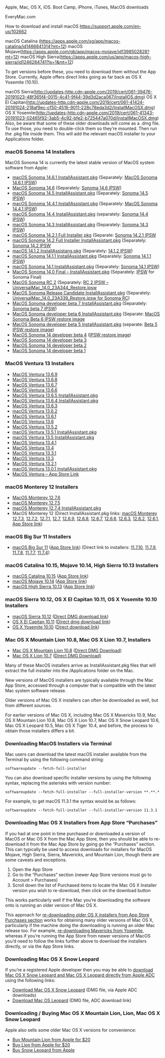Apple, Mac, OS X, iOS.
Boot Camp, iPhone, iTunes, MacOS downloads



EveryMac.com

How to download and install macOS
https://support.apple.com/en-us/102662

macOS Catalina (https://apps.apple.com/sg/app/macos-catalina/id1466841314?mt=12)
macOS Mojave(https://apps.apple.com/gb/app/macos-mojave/id1398502828?mt=12)
macOS High Sierra(https://apps.apple.com/us/app/macos-high-sierra/id1246284741?ls=1&mt=12)

To get versions before these, you need to download them without the App Store. Currently, Apple offers direct links going as far back as OS X Yosemite (10.10). 


macOS Sierra(http://updates-http.cdn-apple.com/2019/cert/061-39476-20191023-48f365f4-0015-4c41-9f44-39d3d2aca067/InstallOS.dmg)
OS X El Capitan(http://updates-http.cdn-apple.com/2019/cert/061-41424-20191024-218af9ec-cf50-4516-9011-228c78eda3d2/InstallMacOSX.dmg)
OS X Yosemite(http://updates-http.cdn-apple.com/2019/cert/061-41343-20191023-02465f92-3ab5-4c92-bfe2-b725447a070d/InstallMacOSX.dmg)
Also, be aware that some of these older downloads will come as a .dmg file. To use those, you need to double-click them so they’re mounted. Then run the .pkg file inside them. This will add the relevant macOS installer to your Applications folder.



### macOS Sonoma 14 Installers

MacOS Sonoma 14 is currently the latest stable version of MacOS system software from Apple:

- [macOS Sonoma 14.6.1 InstallAssistant.pkg](https://swcdn.apple.com/content/downloads/30/63/062-58676-A_ECWQ492BNE/hrlydsxfk837el7k95venauqmn8ruizw3e/InstallAssistant.pkg) (Separately: [MacOS Sonoma 14.6.1 IPSW](https://updates.cdn-apple.com/2024SummerFCS/fullrestores/062-52859/932E0A8F-6644-4759-82DA-F8FA8DEA806A/UniversalMac_14.6.1_23G93_Restore.ipsw))
- [MacOS Sonoma 14.6](https://swcdn.apple.com/content/downloads/00/11/052-69919-A_USBF3SRH1R/doynj295laqw3fo9i3fmhlljb0prsmzw0y/InstallAssistant.pkg) (Separately: [Sonoma 14.6 IPSW](https://updates.cdn-apple.com/2024SummerFCS/fullrestores/052-69922/F5DA2B64-25EB-4370-9E89-FA5689859796/UniversalMac_14.6_23G80_Restore.ipsw))
- [macOS Sonoma 14.5 InstallAssistant.pkg](https://swcdn.apple.com/content/downloads/32/06/062-01946-A_0PEP7JHIWA/1pfs4xh22555dj51fkep7w06s4eiezh21p/InstallAssistant.pkg) (Separately: [Sonoma 14.5 IPSW](https://updates.cdn-apple.com/2024SpringFCS/fullrestores/062-01897/C874907B-9F82-4109-87EB-6B3C9BF1507D/UniversalMac_14.5_23F79_Restore.ipsw))
- [macOS Sonoma 14.4.1 InstallAssistant.pkg](https://swcdn.apple.com/content/downloads/04/13/052-77516-A_4P7VY083DT/83qy3989rsnylxagdmim3owwjdtc33zfe4/InstallAssistant.pkg) (Separately: [MacOS Sonoma 14.4.1 IPSW](https://updates.cdn-apple.com/2024WinterFCS/fullrestores/052-77579/4569734E-120C-4F31-AD08-FC1FF825D059/UniversalMac_14.4.1_23E224_Restore.ipsw))
- [macOS Sonoma 14.4 InstallAssistant.pkg](https://swcdn.apple.com/content/downloads/47/20/052-62010-A_IGTQLDJJXD/vu00gjm2kgj82xrpy4z05zgy1hm2e7in1x/InstallAssistant.pkg) (separately: [Sonoma 14.4 IPSW](https://updates.cdn-apple.com/2024WinterFCS/fullrestores/052-61990/47F0DD06-1106-4F2E-9CD6-AE6B361A0EC6/UniversalMac_14.4_23E214_Restore.ipsw))
- [macOS Sonoma 14.3 InstallAssistant.pkg](https://swcdn.apple.com/content/downloads/62/31/042-78233-A_YIMC5ZQM8T/yj7iay56cmvc2cux0qm55lfweb2u90euyo/InstallAssistant.pkg) (Separately: [Sonoma 14.3 IPSW](https://updates.cdn-apple.com/2024WinterFCS/fullrestores/042-78241/B45074EB-2891-4C05-BCA4-7463F3AC0982/UniversalMac_14.3_23D56_Restore.ipsw))
- [macOS Sonoma 14.2.1 Full Installer pkg](https://swcdn.apple.com/content/downloads/39/23/052-23678-A_2JAGYPGKOM/fq683g64jk3tshaz6rhwhgnlzkzhs1zuae/InstallAssistant.pkg) (Separate: [Sonoma 14.2.1 IPSW](https://updates.cdn-apple.com/2023FallFCS/fullrestores/052-22662/ECE59A41-DACC-4CA5-AB23-FDED1A4567DE/UniversalMac_14.2.1_23C71_Restore.ipsw)
- [macOS Sonoma 14.2 Full Installer InstallAssistant.pkg](https://swcdn.apple.com/content/downloads/06/08/052-15153-A_5BOHEN3J7Q/rwngifv0u210b0ch36rb5cqp797ys9qbul/InstallAssistant.pkg) (Separately: [Sonoma 14.2 IPSW](https://updates.cdn-apple.com/2023FallFCS/fullrestores/052-15117/DC2EE605-ABF3-41AE-9652-D137A8AA5907/UniversalMac_14.2_23C64_Restore.ipsw)
- [macOS 14.1.2 InstallAssistang.pkg](https://swcdn.apple.com/content/downloads/24/37/052-09398-A_DIKZGBNOM0/y4rz9dued01dtyl65nxqgd08wj2ar5cr6v/InstallAssistant.pkg) (Separately: [14.1.2 IPSW](https://updates.cdn-apple.com/2023FallFCS/fullrestores/052-09443/E8752548-0B80-480C-9FB4-67246672C1B5/UniversalMac_14.1.2_23B92_Restore.ipsw))
- [macOS Sonoma 14.1.1 InstallAssistant.pkg](http://swcdn.apple.com/content/downloads/60/20/042-89627-A_RWU23DC18G/pbu61ypeudiyidrdq5mpbj0yqmtxcqyjkd/InstallAssistant.pkg) (Separately: [Sonoma 14.1.1 IPSW](https://updates.cdn-apple.com/2023FallFCS/fullrestores/042-89681/55BD14DB-5535-4203-9359-E2C070E43FBE/UniversalMac_14.1.1_23B81_Restore.ipsw))
- [macOS Sonoma 14.1 InstallAssistant.pkg](https://swcdn.apple.com/content/downloads/39/32/042-86434-A_HKAQU4T2OA/y8aibplm2qgy1ce8ux8fxy1efgsbvprgp2/InstallAssistant.pkg) (Separately: [Sonoma 14.1 IPSW](https://updates.cdn-apple.com/2023FallFCS/fullrestores/042-86430/DBE44960-58A6-4715-948B-D64F33F769BD/UniversalMac_14.1_23B74_Restore.ipsw))
- [MacOS Sonoma 14.0 Final – InstallAssistant.pkg](https://swcdn.apple.com/content/downloads/26/09/042-58988-A_114Q05ZS90/yudaal746aeavnzu5qdhk26uhlphm3r79u/InstallAssistant.pkg) (Separately: [IPSW](https://updates.cdn-apple.com/2023FallFCS/fullrestores/042-54934/0E101AD6-3117-4B63-9BF1-143B6DB9270A/UniversalMac_14.0_23A344_Restore.ipsw) for Sonoma Final)
- [MacOS Sonoma RC 2](https://swcdn.apple.com/content/downloads/26/09/042-58988-A_114Q05ZS90/yudaal746aeavnzu5qdhk26uhlphm3r79u/InstallAssistant.pkg) (Separately: [RC 2 IPSW – UniversalMac_14.0_23A344_Restore.ipsw](https://updates.cdn-apple.com/2023FallFCS/fullrestores/042-54934/0E101AD6-3117-4B63-9BF1-143B6DB9270A/UniversalMac_14.0_23A344_Restore.ipsw)
- [MacOS Sonoma Release Candidate InstallAssistant.pkg](https://osxdaily.com/where-download-macos-installers/#) (Separately: [UniversalMac_14.0_23A339_Restore.ipsw for Sonoma RC](https://updates.cdn-apple.com/2023FallFCS/fullrestores/002-81996/596571C1-9856-4BB3-B5BF-B5A48F4B406E/UniversalMac_14.0_23A339_Restore.ipsw))
- [MacOS Sonoma developer beta 7 InstallAssistant.pkg](https://swcdn.apple.com/content/downloads/14/54/042-41491-A_WCZEM7L2US/b5eeeylcnmf82ycto51pvy0klcyzd02on8/InstallAssistant.pkg) (Separately: [Sonoma beta 7 IPSW](https://updates.cdn-apple.com/2023SummerSeed/fullrestores/042-41500/D1789AEF-013B-4112-8A1E-401589023267/UniversalMac_14.0_23A5337a_Restore.ipsw))
- [MacOS Sonoma developer beta 6 InstallAssistant.pkg](https://swcdn.apple.com/content/downloads/44/25/042-37835-A_BEAOB8L7HU/1qzvpcz2hplmg557cci42sr49egqus76v1/InstallAssistant.pkg) (Separate: [MacOS Sonoma Beta 6 IPSW restore image](https://updates.cdn-apple.com/2023SummerSeed/fullrestores/042-37824/AA6B32A0-3C2C-4BEB-95A1-64E601934330/UniversalMac_14.0_23A5328b_Restore.ipsw)
- [MacOS Sonoma developer beta 5 InstallAssistant.pkg](https://swcdn.apple.com/content/downloads/26/36/042-27162-A_4GKRLRWELJ/qyzyo86g692wlsewkyclfk686op47kuq5c/InstallAssistant.pkg) (separate: [Beta 5 IPSW restore image](https://updates.cdn-apple.com/2023SummerSeed/fullrestores/042-27168/7E046825-8EBA-4AAE-8ECC-DDD51B9306D2/UniversalMac_14.0_23A5312d_Restore.ipsw))
- [MacOS Sonoma 14 developer beta 4](https://osxdaily.com/where-download-macos-installers/#https://swcdn.apple.com/content/downloads/25/58/042-06331-A_J3SK37ZPVW/a6x4qllf9rcgs2phc7mjyo6v1bpqb87anf/InstallAssistant.pkg) ([IPSW restore image](https://updates.cdn-apple.com/2023SummerSeed/fullrestores/042-16919/B9F6937B-F5CA-40BD-88DB-370E955F136D/UniversalMac_14.0_23A5301g_Restore.ipsw))
- [MacOS Sonoma 14 developer beta 3](https://swcdn.apple.com/content/downloads/25/58/042-06331-A_J3SK37ZPVW/a6x4qllf9rcgs2phc7mjyo6v1bpqb87anf/InstallAssistant.pkg)
- [MacOS Sonoma 14 developer beta 2](https://swcdn.apple.com/content/downloads/02/02/032-95852-A_JX472QYN2N/0q2do64a61pmgv1u8j0l3ddyfrods0yvdo/InstallAssistant.pkg)
- [MacOS Sonoma 14 developer beta 1](https://swcdn.apple.com/content/downloads/23/44/032-94352-A_DB05J15QWT/4x91v0yzolyiat5cat76ieu0h78aeu3d03/InstallAssistant.pkg)

### MacOS Ventura 13 Installers

- [MacOS Ventura 13.6.9](https://swcdn.apple.com/content/downloads/23/21/062-53088-A_SXVN6EY7CJ/96ie8x4gai9mlggf0o39r2hsfnqr4jgesv/InstallAssistant.pkg)
- [MacOS Ventura 13.6.8](https://swcdn.apple.com/content/downloads/28/04/062-39980-A_E2QPJBGQ4F/bg46pvbieyqap91k8idx3anrem2ip80bcq/InstallAssistant.pkg)
- [MacOS Ventura 13.6.7](https://swcdn.apple.com/content/downloads/46/31/052-96247-A_MLN9N00Y8W/dmml3up52hrsb01krjtczmdhexiruv1b5m/InstallAssistant.pkg)
- [MacOS Ventura 13.6.6](https://swcdn.apple.com/content/downloads/39/23/052-64249-A_9F709WX21B/y8u836xffflrewihfvnacmy3p4v8rm3w57/InstallAssistant.pkg)
- [MacOS Ventura 13.6.5 InstallAssistant.pkg](https://swcdn.apple.com/content/downloads/47/20/052-62010-A_IGTQLDJJXD/vu00gjm2kgj82xrpy4z05zgy1hm2e7in1x/InstallAssistant.pkg)
- [MacOS Ventura 13.6.4 InstallAssistant.pkg](https://swcdn.apple.com/content/downloads/07/61/052-14644-A_IIVDKGU43X/y154jpzssylcv23nftb0f8jiyn10n7v226/InstallAssistant.pkg)
- [MacOS Ventura 13.6.3](https://swcdn.apple.com/content/downloads/32/13/052-33049-A_UX3Z28TPLL/702vi772ckrytq1r67eli9zrgsu8jxxoqw/InstallAssistant.pkg)
- [macOS Ventura 13.6.2](https://swcdn.apple.com/content/downloads/00/25/042-95459-A_I40VT0W5FS/dvaac3ju5xee045eyi3ikm3h2nknm930is/InstallAssistant.pkg)
- [MacOS Ventura 13.6.1](https://swcdn.apple.com/content/downloads/14/43/042-82952-A_GEJ3YDGEVG/cxed0qvmvtdvuix3xskr6zz1o4nc8fwry0/InstallAssistant.pkg)
- [MacOS Ventura 13.6](http://swcdn.apple.com/content/downloads/28/01/042-55926-A_7GZJNO2M4I/asqcyheggme9rflzb3z3pr6vbp0gxyk2eh/InstallAssistant.pkg)
- [MacOS Ventura 13.5.2](https://swcdn.apple.com/content/downloads/13/14/042-43677-A_H6GWAAJ2G9/6yl1pnz2f3m5sg2b4gpic7vz2i1s1n9n23/InstallAssistant.pkg)
- [macOS Ventura 13.5.1 InstallAssistant.pkg](http://swcdn.apple.com/content/downloads/25/45/042-25643-A_KS23W0LI3U/f93qd41yyv7b4a4jmubqoiq89ldcpl6bbp/InstallAssistant.pkg)
- [macOS Ventura 13.5 InstallAssistant.pkg](https://swcdn.apple.com/content/downloads/01/07/032-69593-A_15V577BH7O/fau3wbhcg9pmo81cgkb2qjp0gfbp1jxu26/InstallAssistant.pkg)
- [MacOS Ventura 13.4.1](https://swcdn.apple.com/content/downloads/36/06/042-01917-A_B57IOY75IU/oocuh8ap7y8l8vhu6ria5aqk7edd262orj/InstallAssistant.pkg)
- [MacOS Ventura 13.4](https://swcdn.apple.com/content/downloads/63/49/032-84910-A_3SSTBN1HDA/h89vitwfbzt54jcbwpfwkmrn12smedicny/InstallAssistant.pkg)
- [MacOS Ventura 13.3.1](https://swcdn.apple.com/content/downloads/37/35/032-66588-A_P5QIYDIIZL/kkuzd39hnskjm12vimzblklo3drb3majbf/InstallAssistant.pkg)
- [MacOS Ventura 13.3](https://swcdn.apple.com/content/downloads/37/35/032-66588-A_P5QIYDIIZL/kkuzd39hnskjm12vimzblklo3drb3majbf/InstallAssistant.pkg#)
- [MacOS Ventura 13.2.1](https://swcdn.apple.com/content/downloads/26/15/032-48342-A_OG2YEE7OSX/8sd3qpy79cimb7cjiy47cytps0gm7m0z5l/InstallAssistant.pkg)
- [macOS Ventura 13.0.1 InstallAssistant.pkg](https://swcdn.apple.com/content/downloads/45/03/012-93766-A_BKGVNEJYP3/ogzz9pg17x6lk7uvi0jgqjz843ncr7857a/InstallAssistant.pkg)
- [MacOS Ventura – App Store Link](https://apps.apple.com/us/app/macos-ventura/id1638787999?mt=12)

### macOS Monterey 12 Installers

- [MacOS Monterey 12.7.6](https://swcdn.apple.com/content/downloads/34/21/062-40406-A_GZQ27OUQER/ggclib72ow1omcvfexvp84bc9x5ei5tyqu/InstallAssistant.pkg)
- [macOS Monterey 12.7.5](https://swcdn.apple.com/content/downloads/02/18/052-96238-A_V534Q7DYXO/lj721dkb4wvu0l3ucuhqfjk7i5uwq1s8tz/InstallAssistant.pkg)
- [macOS Monterey 12.7.4 InstallAssistant.pkg](https://swcdn.apple.com/content/downloads/46/57/052-60131-A_KM2RH04C2D/9yzvba1uvpem2wuo95r459qno57qaizwf2/InstallAssistant.pkg)
- MacOS Monterey 12 (Direct InstallAssistant.pkg links: [macOS Monterey 12.7.3](https://swcdn.apple.com/content/downloads/53/08/052-33037-A_AKHX79ZA4S/z7yb5wdcrk453a3hi7c3hc9n6zzju9di7f/InstallAssistant.pkg), [12.7.2](https://swcdn.apple.com/content/downloads/50/04/052-14528-A_IPPECDAUDT/rhoymx9618x6bk4fe7zfijtdgd55t4y2lh/InstallAssistant.pkg), [12.7.1](https://swcdn.apple.com/content/downloads/45/36/042-82938-A_MYEQ3DT1O2/by641pp6vwoo8w5i75d4e5j3rq3qdf1xe7/InstallAssistant.pkg), [12.7](http://swcdn.apple.com/content/downloads/15/25/042-55586-A_3K88VDWWUI/sjuqtms3bl3dpjg6ii9i5bjkhihj59qxaj/InstallAssistant.pkg), [12.6.9](https://swcdn.apple.com/content/downloads/55/56/042-45268-A_42PLH0RIYS/jieun0fcrb2gnh3on9z9em9mvp63bkxk9k/InstallAssistant.pkg), [12.6.8](https://swcdn.apple.com/content/downloads/50/44/042-15015-A_XSTTRTW8H4/cu5mniyv6jsu0h806qoqt5qtlu6l7f46w6/InstallAssistant.pkg), [12.6.7](http://swcdn.apple.com/content/downloads/18/30/032-97690-A_RNQLC09SLR/rd7o4w50xrst3ofw3bhlbkjypi24eldqop/InstallAssistant.pkg), [12.6.6](https://swcdn.apple.com/content/downloads/52/15/032-82192-A_RBZQI1MZUL/hd4ydfjtjsy376z3y8ijtlijcob0qjqgwj/InstallAssistant.pkg), [12.6.3](https://swcdn.apple.com/content/downloads/17/14/032-33828-A_KX25OQBX8S/lz9yip4rmenyju8nkv4wpaqtdmvzfogkcb/InstallAssistant.pkg), [12.6.2](https://swcdn.apple.com/content/downloads/55/35/032-12843-A_35UCTHBNLI/z1twfbx3mhypq6g7ljtz52z6nsv0n7e4o5/InstallAssistant.pkg), [12.6.1](https://swcdn.apple.com/content/downloads/36/13/012-90254-A_BJQ1VMPD44/z225i7bzise31eo21e4kgfkafz7zq0q9tu/InstallAssistant.pkg), [App Store link](https://apps.apple.com/us/app/macos-monterey/id1576738294))

### macOS Big Sur 11 Installers

- [macOS Big Sur 11](https://support.apple.com/en-us/HT201475) ([App Store link](https://apps.apple.com/us/app/macos-big-sur/id1526878132?mt=12)) (Direct link to installers: [11.7.10](http://swcdn.apple.com/content/downloads/14/38/042-45246-A_NLFOFLCJFZ/jk992zbv98sdzz3rgc7mrccjl3l22ruk1c/InstallAssistant.pkg), [11.7.9](https://swcdn.apple.com/content/downloads/52/21/042-14707-A_2UU8KFUT6R/fm457iizu501ta77tsmm11x28qgj1bpfly/InstallAssistant.pkg), [11.7.8](https://swcdn.apple.com/content/downloads/36/17/032-96684-A_QB492M6Q9O/nhrd4zw4zjyv6gw5dz7f564giqpnp1ujot/InstallAssistant.pkg), [11.7.7](https://swcdn.apple.com/content/downloads/26/34/032-82176-A_8REZNXFIVG/emf4n3m7klcrjxsfxytps0km45fnjz5lgn/InstallAssistant.pkg), [11.7.4](https://swcdn.apple.com/content/downloads/26/54/032-50519-A_CXUH67MIZN/z1mbjod7nna0yhubto3a7pyq1gilhin6fw/InstallAssistant.pkg))

### macOS Catalina 10.15, Mojave 10.14, High Sierra 10.13 Installers

- [macOS Catalina 10.15](https://support.apple.com/kb/HT201475) ([App Store link](https://itunes.apple.com/us/app/macos-catalina/id1466841314?ls=1&amp;mt=12))
- [macOS Mojave 10.14](https://support.apple.com/kb/HT210190) ([App Store link](https://itunes.apple.com/us/app/macos-mojave/id1398502828?ls=1&amp;mt=12))
- [macOS High Sierra 10.13](https://support.apple.com/kb/HT208969) ([App Store link](https://itunes.apple.com/us/app/macos-high-sierra/id1246284741?ls=1&amp;mt=12))

### macOS Sierra 10.12, OS X El Capitan 10.11, OS X Yosemite 10.10 Installers

- [macOS Sierra 10.12](https://support.apple.com/kb/HT208202) ([Direct DMG download link](http://updates-http.cdn-apple.com/2019/cert/061-39476-20191023-48f365f4-0015-4c41-9f44-39d3d2aca067/InstallOS.dmg))
- [OS X El Capitan 10.11](https://support.apple.com/kb/HT206886) ([Direct dmg download link](http://updates-http.cdn-apple.com/2019/cert/061-41424-20191024-218af9ec-cf50-4516-9011-228c78eda3d2/InstallMacOSX.dmg))
- [OS X Yosemite 10.10](https://support.apple.com/kb/HT210717) ([Direct download link](http://updates-http.cdn-apple.com/2019/cert/061-41343-20191023-02465f92-3ab5-4c92-bfe2-b725447a070d/InstallMacOSX.dmg))

### Mac OS X Mountain Lion 10.8, Mac OS X Lion 10.7, Installers

- [Mac OS X Mountain Lion 10.8](https://support.apple.com/kb/DL2076?locale=en_US) ([Direct DMG Download](https://updates.cdn-apple.com/2021/macos/031-0627-20210614-90D11F33-1A65-42DD-BBEA-E1D9F43A6B3F/InstallMacOSX.dmg))
- [Mac OS X Lion 10.7](https://support.apple.com/kb/DL2077?locale=en_US) ([Direct DMG Download)](https://updates.cdn-apple.com/2021/macos/041-7683-20210614-E610947E-C7CE-46EB-8860-D26D71F0D3EA/InstallMacOSX.dmg)

Many of these MacOS installers arrive as InstallAssistant.pkg files that will extract the full installer into the /Applications folder on the Mac.

New versions of MacOS installers are typically available through the Mac App Store, accessed through a computer that is compatible with the latest Mac system software release.

Older versions of Mac OS X installers can often be downloaded as well, but from different sources.

For earlier versions of Mac OS X, including Mac OS X Mavericks 10.9, Mac OS X Mountain Lion 10.8, Mac OS X Lion 10.7, Mac OS X Snow Leopard 10.6, Mac OS X Leopard 10.5, Mac OS X Tiger 10.4, and before, the process to obtain those installers differs a bit.

### Downloading MacOS Installers via Terminal

Mac users can download the latest macOS installer available from the Terminal by using the following command string:

`softwareupdate --fetch-full-installer`

You can also download specific installer versions by using the following syntax, replacing the asterisks with version number:

`softwareupdate --fetch-full-installer --full-installer-version **.**.*`

For example, to get macOS 11.3.1 the syntax would be as follows:

`softwareupdate --fetch-full-installer --full-installer-version 11.3.1`

### Downloading Mac OS X Installers from App Store “Purchases”

If you had at one point in time purchased or downloaded a version of MacOS or Mac OS X from the Mac App Store, then you should be able to re-download it from the Mac App Store by going go the “Purchases” section. This can typically be used to access downloads for installers for MacOS Mojave, High Sierra, Sierra, Mavericks, and Mountain Lion, though there are some caveats and exceptions.

1. Open the App Store
2. Go to the “Purchases” section (newer App Store versions must go to Account &gt; Purchases)
3. Scroll down the list of Purchased items to locate the Mac OS X Installer version you wish to re-download, then click on the download button

This works particularly well if the Mac you’re downloading the software onto is running an older version of Mac OS X.

This approach for [re-downloading older OS X installers from App Store Purchases section](https://osxdaily.com/2014/02/24/re-download-older-os-x-version-from-mac-app-store/) works for obtaining many older versions of Mac OS X, particularly if the machine doing the downloading is running an older Mac release too. For example, [re-downloading Mavericks from Yosemite](https://osxdaily.com/2014/12/30/re-download-os-x-mavericks-installer-from-os-x-yosemite-app-store/), whereas if you’re running the App Store from newer versions of MacOS you’d need to follow the links further above to download the installers directly, or via the App Store links.

### Downloading Mac OS X Snow Leopard

If you’re a registered Apple developer then you may be able to [download Mac OS X Snow Leopard and Mac OS X Leopard directly from Apple ADC](https://osxdaily.com/2015/01/26/download-mac-os-x-snow-leopard-from-apple-adc/) using the following links:

- [Download Mac OS X Snow Leopard](http://adcdownload.apple.com/Mac_OS_X/mac_os_x_version_10.6_snow_leopard_build_10a432/mac_os_x_v10.6_build_10a432_user_dvd.dmg) (DMG file, via Apple ADC downloads)
- [Download Mac OS Leopard](http://adcdownload.apple.com/Mac_OS_X/mac_os_x_v10.5_leopard_9a581/leopard_9a581_userdvd.dmg) (DMG file, ADC download link)

### Downloading / Buying Mac OS X Mountain Lion, Lion, Mac OS X Snow Leopard

Apple also sells some older Mac OS X versions for convenience:

- [Buy Mountain Lion from Apple for $20](https://www.apple.com/shop/product/D6377Z/A/os-x-mountain-lion)
- [Buy Lion from Apple for $20](https://www.apple.com/shop/product/D6106Z/A/os-x-lion)
- [Buy Snow Leopard from Apple](https://www.apple.com/shop/product/MC573Z/A/mac-os-x-106-snow-leopard)

